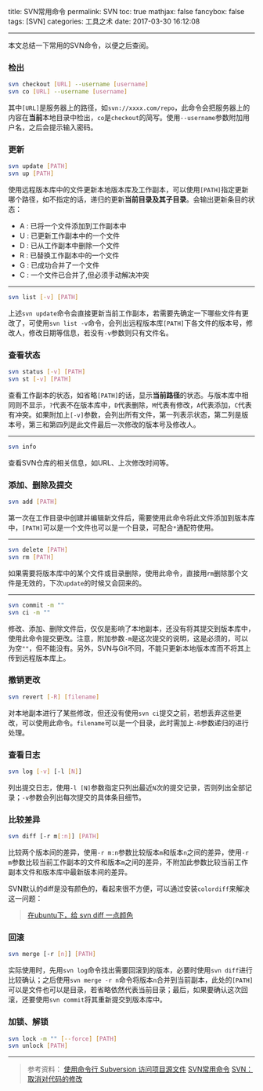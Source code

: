 title: SVN常用命令
permalink: SVN
toc: true
mathjax: false
fancybox: false
tags: [SVN]
categories: 工具之术
date: 2017-03-30 16:12:08

---

本文总结一下常用的SVN命令，以便之后查阅。

<!--more-->

### 检出

``` bash
svn checkout [URL] --username [username]
svn co [URL] --username [username]
```

其中`[URL]`是服务器上的路径，如`svn://xxxx.com/repo`，此命令会把服务器上的内容在**当前**本地目录中检出，`co`是`checkout`的简写。使用`--username`参数附加用户名，之后会提示输入密码。

### 更新

``` bash
svn update [PATH]
svn up [PATH]
```

使用远程版本库中的文件更新本地版本库及工作副本，可以使用`[PATH]`指定更新哪个路径，如不指定的话，递归的更新**当前目录及其子目录**。会输出更新条目的状态：

- A : 已将一个文件添加到工作副本中
- U : 已更新工作副本中的一个文件
- D : 已从工作副本中删除一个文件
- R : 已替换工作副本中的一个文件
- G : 已成功合并了一个文件
- C : 一个文件已合并了,但必须手动解决冲突

----------

``` bash
svn list [-v] [PATH]
```

上述`svn update`命令会直接更新当前工作副本，若需要先确定一下哪些文件有更改了，可使用`svn list -v`命令，会列出远程版本库`[PATH]`下各文件的版本号，修改人，修改日期等信息，若没有`-v`参数则只有文件名。

### 查看状态

``` bash
svn status [-v] [PATH]
svn st [-v] [PATH]
```

查看工作副本的状态，如省略`[PATH]`的话，显示**当前路径**的状态。与版本库中相同则不显示，`?`代表不在版本库中，`D`代表删除，`M`代表有修改，`A`代表添加，`C`代表有冲突。如果附加上`[-v]`参数，会列出所有文件，第一列表示状态，第二列是版本号，第三和第四列是此文件最后一次修改的版本号及修改人。

----------

``` bash
svn info
```

查看SVN仓库的相关信息，如URL、上次修改时间等。


### 添加、删除及提交

``` bash
svn add [PATH]
```

第一次在工作目录中创建并编辑新文件后，需要使用此命令将此文件添加到版本库中，`[PATH]`可以是一个文件也可以是一个目录，可配合`*`通配符使用。

----------

``` bash
svn delete [PATH]
svn rm [PATH]
```

如果需要将版本库中的某个文件或目录删除，使用此命令，直接用`rm`删除那个文件是无效的，下次`update`的时候又会回来的。

----------

``` bash
svn commit -m ""
svn ci -m ""
```

修改、添加、删除文件后，仅仅是影响了本地副本，还没有将其提交到版本库中，使用此命令提交更改。注意，附加参数`-m`是这次提交的说明，这是必须的，可以为空`""`，但不能没有。另外，SVN与Git不同，不能只更新本地版本库而不将其上传到远程版本库上。

### 撤销更改

``` bash
svn revert [-R] [filename]
```

对本地副本进行了某些修改，但还没有使用`svn ci`提交之前，若想丢弃这些更改，可以使用此命令。`filename`可以是一个目录，此时需加上`-R`参数递归的进行处理。

### 查看日志

``` bash
svn log [-v] [-l [N]]
```

列出提交日志，使用`-l [N]`参数指定只列出最近`N`次的提交记录，否则列出全部记录；`-v`参数会列出每次提交的具体条目细节。

### 比较差异

``` bash
svn diff [-r m[:n]] [PATH]
```

比较两个版本间的差异，使用`-r m:n`参数比较版本`m`和版本`n`之间的差异，使用`-r m`参数比较当前工作副本的文件和版本`m`之间的差异，不附加此参数比较当前工作副本文件和版本库中最新版本间的差异。

SVN默认的diff是没有颜色的，看起来很不方便，可以通过安装`colordiff`来解决这一问题：

> [在ubuntu下，给 svn diff 一点颜色](http://www.cnblogs.com/pylemon/archive/2012/06/29/2569940.html)

### 回滚

``` bash
svn merge [-r [n]] [PATH]
```

实际使用时，先用`svn log`命令找出需要回滚到的版本，必要时使用`svn diff`进行比较确认；之后使用`svn merge -r n`命令将版本`n`合并到当前副本，此处的`[PATH]`可以是文件也可以是目录，若省略依然代表当前目录；最后，如果要确认这次回滚，还要使用`svn commit`将其重新提交到版本库中。


### 加锁、解锁

``` bash
svn lock -m "" [--force] [PATH]
svn unlock [PATH]
```

----------

> 参考资料：
> [使用命令行 Subversion 访问项目源文件](https://www.open.collab.net/scdocs/ddUsingSVN_command-line.html.zh-cn)
> [SVN常用命令](http://blog.csdn.net/ithomer/article/details/6187464)
> [SVN：取消对代码的修改](http://blog.csdn.net/rangf/article/details/7408230)